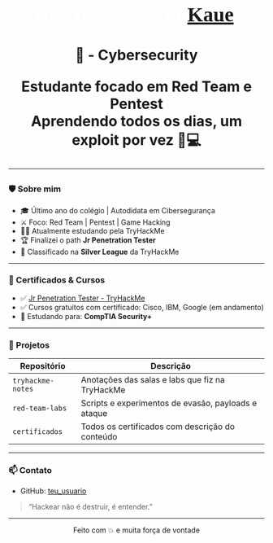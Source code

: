 <h1 align="center" style="font-family: 'Impact'; 
    color: white;
    font-size: 40px;">
    Hey there! 👋 I'm <a href="https://tryhackme.com/p/coquinhared3/">Kaue</a>. 
</h1>
<h1 align="center">🔎 - Cybersecurity 

<p align="center">
  <strong>Estudante focado em Red Team e Pentest</strong><br>
  Aprendendo todos os dias, um exploit por vez 🧠💻
</p>

---

### 🛡️ Sobre mim
- 🎓 Último ano do colégio | Autodidata em Cibersegurança
- ⚔️ Foco: Red Team | Pentest | Game Hacking
- 👨‍💻 Atualmente estudando pela TryHackMe
- 🏆 Finalizei o path **Jr Penetration Tester**
- 🥈 Classificado na **Silver League** da TryHackMe

---

### 📌 Certificados & Cursos
- ✅ [Jr Penetration Tester - TryHackMe](https://tryhackme.com)
- ✅ Cursos gratuitos com certificado: Cisco, IBM, Google (em andamento)
- 🎯 Estudando para: **CompTIA Security+**

---

### 🚀 Projetos
| Repositório | Descrição |
|-------------|-----------|
| `tryhackme-notes` | Anotações das salas e labs que fiz na TryHackMe |
| `red-team-labs` | Scripts e experimentos de evasão, payloads e ataque |
| `certificados` | Todos os certificados com descrição do conteúdo |

---

### 📫 Contato
- GitHub: [teu_usuario](https://github.com/KrnL777)

> “Hackear não é destruir, é entender.”

---

<p align="center">Feito com 💥 e muita força de vontade</p>
